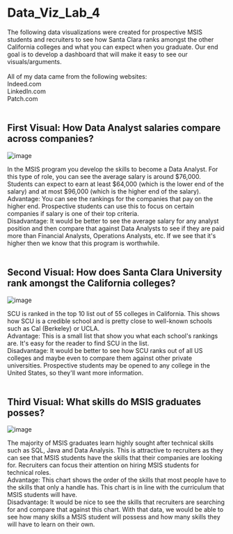 # Data_Viz_Lab_4

The following data visualizations were created for prospective MSIS students and recruiters to see how Santa Clara ranks amongst the other California colleges and what you can expect when you graduate. Our end goal is to develop a dashboard that will make it easy to see our visuals/arguments. 
<br/><br/>
All of my data came from the following websites: <br/>
Indeed.com <br/>
LinkedIn.com <br/>
Patch.com <br/>
</br>

## First Visual: How Data Analyst salaries compare across companies?

![image](https://user-images.githubusercontent.com/32119820/31508769-f979c046-af33-11e7-8e92-d17791cb021d.png)

In the MSIS program you develop the skills to become a Data Analyst. For this type of role, you can see the average salary is around $76,000. Students can expect to earn at least $64,000 (which is the lower end of the salary) and at most $96,000 (which is the higher end of the salary).<br/>
Advantage: You can see the rankings for the companies that pay on the higher end. Prospective students can use this to focus on certain companies if salary is one of their top criteria. <br/>
Disadvantage: It would be better to see the average salary for any analyst position and then compare that against Data Analysts to see if they are paid more than Financial Analysts, Operations Analysts, etc. If we see that it's higher then we know that this program is worthwhile.
<br/><br/>

## Second Visual: How does Santa Clara University rank amongst the California colleges?

![image](https://user-images.githubusercontent.com/32119820/31509091-15ea3a5c-af35-11e7-9846-21d6bc60f0c9.png)

SCU is ranked in the top 10 list out of 55 colleges in California. This shows how SCU is a credible school and is pretty close to well-known schools such as Cal (Berkeley) or UCLA.<br/>
Advantage: This is a small list that show you what each school's rankings are. It's easy for the reader to find SCU in the list. <br/>
Disadvantage: It would be better to see how SCU ranks out of all US colleges and maybe even to compare them against other private universities. Prospective students may be opened to any college in the United States, so they'll want more information. 
<br/><br/>

## Third Visual: What skills do MSIS graduates posses?

![image](https://user-images.githubusercontent.com/32119820/31509196-80dfde48-af35-11e7-83c4-de6f68a4edd4.png)

The majority of MSIS graduates learn highly sought after technical skills such as SQL, Java and Data Analysis. This is attractive to recruiters as they can see that MSIS students have the skills that their companies are looking for. Recruiters can focus their attention on hiring MSIS students for technical roles. <br/>
Advantage: This chart shows the order of the skills that most people have to the skills that only a handle has. This chart is in line with the curriculum that MSIS students will have. <br/>
Disadvantage: It would be nice to see the skills that recruiters are searching for and compare that against this chart. With that data, we would be able to see how many skills a MSIS student will possess and how many skills they will have to learn on their own.
